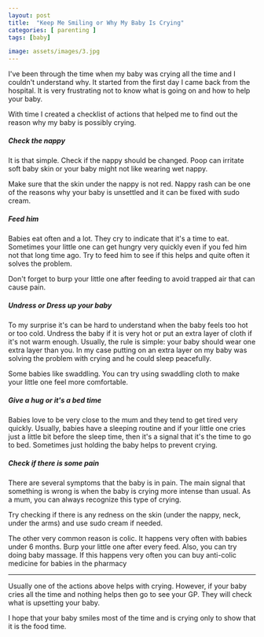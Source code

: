 ```yaml
---
layout: post
title:  "Keep Me Smiling or Why My Baby Is Crying"
categories: [ parenting ]
tags: [baby]

image: assets/images/3.jpg
---
```

I've been through the time when my baby was crying all the time and I couldn't understand why. It started from the first day I came back from the hospital. It is very frustrating not to know what is going on and how to help your baby.

With time I created a checklist of actions that helped me to find out the reason why my baby is possibly crying.

##### Check the nappy<br />
It is that simple. Check if the nappy should be changed. Poop can irritate soft baby skin or your baby might not like wearing wet nappy.

Make sure that the skin under the nappy is not red. Nappy rash can be one of the reasons why your baby is unsettled and it can be fixed with sudo cream.

##### Feed him<br />
Babies eat often and a lot. They cry to indicate that it's a time to eat. Sometimes your little one can get hungry very quickly even if you fed him not that long time ago. Try to feed him to see if this helps and quite often it solves the problem.

Don't forget to burp your little one after feeding to avoid trapped air that can cause pain.

##### Undress or Dress up your baby<br />
To my surprise it's can be hard to understand when the baby feels too hot or too cold. Undress the baby if it is very hot or put an extra layer of cloth if it's not warm enough. Usually, the rule is simple: your baby should wear one extra layer than you.
In my case putting on an extra layer on my baby was solving the problem with crying and he could sleep peacefully.

Some babies like swaddling. You can try using swaddling cloth to make your little one feel more comfortable.

##### Give a hug or it's a bed time<br />
Babies love to be very close to the mum and they tend to get tired very quickly. Usually, babies have a sleeping routine and if your little one cries just a little bit before the sleep time, then it's a signal that it's the time to go to bed. Sometimes just holding the baby helps to prevent crying.

##### Check if there is some pain<br />
There are several symptoms that the baby is in pain. The main signal that something is wrong is when the baby is crying more intense than usual. As a mum, you can always recognize this type of crying.

Try checking if there is any redness on the skin (under the nappy, neck, under the arms) and use sudo cream if needed.

The other very common reason is colic. It happens very often with babies under 6 months. Burp your little one after every feed. Also, you can try doing baby massage. If this happens very often you can buy anti-colic medicine for babies in the pharmacy
<hr/>

Usually one of the actions above helps with crying. However, if your baby cries all the time and nothing helps then go to see your GP. They will check what is upsetting your baby.

I hope that your baby smiles most of the time and is crying only to show that it is the food time.
